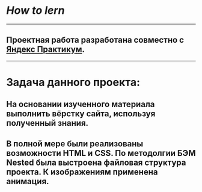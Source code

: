 # ___How to lern___
___
## Проектная работа разработана совместно с [Яндекс Практикум](https://practicum.yandex.ru/?utm_source=partners&utm_medium=passport&utm_campaign=partners_passport).
___
# Задача данного проекта: 
## На основании изученного материала выполнить вёрстку сайта, используя полученный знания. 
## В полной мере были реализованы возможности HTML и CSS. По методолгии БЭМ Nested  была выстроена файловая структура проекта. К изображениям применена анимация. 